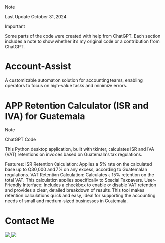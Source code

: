 > [!NOTE]
> Last Update October 31, 2024 


> [!IMPORTANT]
> Some parts of the code were created with help from ChatGPT. Each section includes a note to show whether it’s my original code or a contribution from ChatGPT.
# Account-Assist
A customizable automation solution for accounting teams, enabling operators to focus on high-value tasks and minimize errors.



# APP Retention Calculator (ISR and IVA) for Guatemala
> [!NOTE]
> ChatGPT Code

This Python desktop application, built with tkinter, calculates ISR and IVA (VAT) retentions on invoices based on Guatemala's tax regulations.

Features:
ISR Retention Calculation: Applies a 5% rate on the calculated base up to Q30,000 and 7% on any excess, according to Guatemalan regulations.
VAT Retention Calculation: Calculates a 15% retention on the total VAT. This calculation applies specifically to Special Taxpayers.
User-Friendly Interface: Includes a checkbox to enable or disable VAT retention and provides a clear, detailed breakdown of results.
This tool makes retention calculations quick and easy, ideal for supporting the accounting needs of small and medium-sized businesses in Guatemala.

# Contact Me
<div id="badges">
  <a href="https://www.linkedin.com/in/jonhlever/">
    <img src="https://img.shields.io/badge/LinkedIn-blue?logo=LinkedIn&logoColor=white"/>
  </a>
  <a href="https://x.com/jonhleverc">
    <img src="https://img.shields.io/badge/Twitter-black?logo=X&logoColor=white"/>
  </a>
</div>





